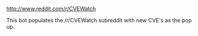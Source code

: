 http://www.reddit.com/r/CVEWatch

This bot populates the /r/CVEWatch subreddit with new CVE's as the pop up.
